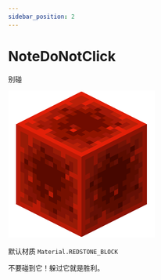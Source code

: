 ```yaml
---
sidebar_position: 2
---
```


# NoteDoNotClick
别碰

![sbr](img/Red.png)

默认材质 `Material.REDSTONE_BLOCK`

不要碰到它！躲过它就是胜利。

